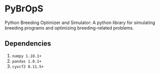 # PyBrOpS
Python Breeding Optimizer and Simulator: A python library for simulating
breeding programs and optimizing breeding-related problems.

## Dependencies
1) `numpy 1.18.1+`
2) `pandas 1.0.1+`
3) `cyvcf2 0.11.5+
`
